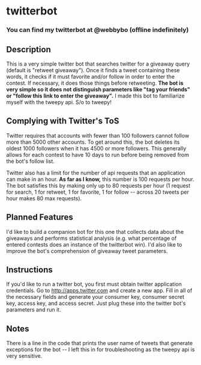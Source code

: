 # twitterbot
### You can find my twitterbot at @webbybo (offline indefinitely)
## Description
This is a very simple twitter bot that searches twitter for a giveaway query (default is "retweet giveaway"). Once it finds a tweet containing these words, it checks if it must favorite and/or follow in order to enter the contest. If necessary, it does those things before retweeting. **The bot is very simple so it does not distinguish parameters like "tag your friends" or "follow this link to enter the giveaway".** I made this bot to familiarize myself with the tweepy api. S/o to tweepy!

## Complying with Twitter's ToS
Twitter requires that accounts with fewer than 100 followers cannot follow more than 5000 other accounts. To get around this, the bot deletes its oldest 1000 followers when it has 4500 or more followers. This generally allows for each contest to have 10 days to run before being removed from the bot's follow list. 

Twitter also has a limit for the number of api requests that an application can make in an hour. **As far as I know,** this number is 100 requests per hour. The bot satisfies this by making only up to 80 requests per hour (1 request for search, 1 for retweet, 1 for favorite, 1 for follow -- across 20 tweets per hour makes 80 max requests).

## Planned Features
I'd like to build a companion bot for this one that collects data about the giveaways and performs statistical analysis (e.g. what percentage of entered contests does an instance of the twitterbot win). I'd also like to improve the bot's comprehension of giveaway tweet parameters.

## Instructions
If you'd like to run a twitter bot, you first must obtain twitter application credentials. Go to http://apps.twitter.com and create a new app. Fill in all of the necessary fields and generate your consumer key, consumer secret key, access key, and access secret. Just plug these into the twitter bot's parameters and run it. 

## Notes
There is a line in the code that prints the user name of tweets that generate exceptions for the bot -- I left this in for troubleshooting as the tweepy api is very sensitive.
